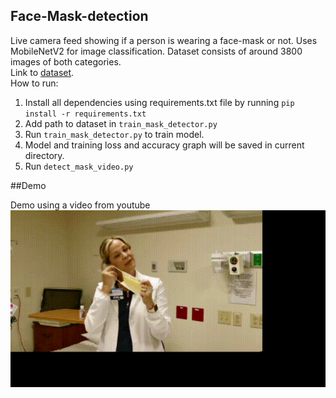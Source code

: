 ## Face-Mask-detection
Live camera feed showing if a person is wearing a face-mask or not.
Uses MobileNetV2 for image classification. Dataset consists of around 3800 images of both categories.  
Link to [dataset](https://drive.google.com/uc?export=download&id=1E71FsXwt4oohhj6LK_a6oLdJ6FPrpGjb).  
How to run:
1. Install all dependencies using requirements.txt file by running `pip install -r requirements.txt`
2. Add path to dataset in `train_mask_detector.py`
3. Run `train_mask_detector.py` to train model.
4. Model and training loss and accuracy graph will be saved in current directory.
5. Run `detect_mask_video.py`

##Demo

Demo using a video from youtube
![](https://github.com/jairajmahadev/Face-Mask-detection/blob/main/demo.gif)
